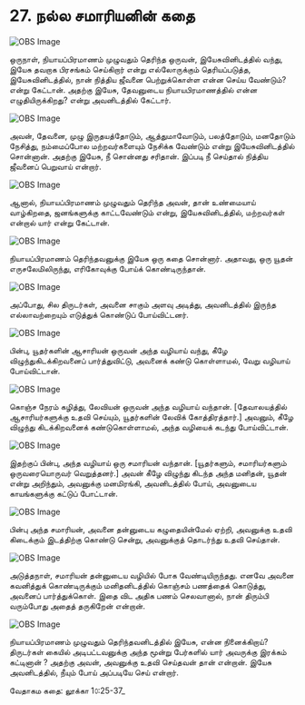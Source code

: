 # 27. நல்ல சமாரியனின் கதை

![OBS Image](https://cdn.door43.org/obs/jpg/360px/obs-en-27-01.jpg)

ஒருநாள், நியாயப்பிரமாணம் முழுவதும் தெரிந்த ஒருவன், இயேசுவினிடத்தில் வந்து, இயேசு தவறாக பிரசங்கம் செய்கிறார் என்று எல்லோருக்கும் தெரியப்படுத்த, இயேசுவினிடத்தில், நான் நித்திய ஜீவனை பெற்றுக்கொள்ள என்ன செய்ய வேண்டும்? என்று கேட்டான். அதற்கு இயேசு, தேவனுடைய நியாயபிரமாணத்தில் என்ன எழுதியிருக்கிறது? என்று அவனிடத்தில் கேட்டார். 

![OBS Image](https://cdn.door43.org/obs/jpg/360px/obs-en-27-02.jpg)

அவன், தேவனை, முழு இருதயத்தோடும், ஆத்துமாவோடும், பலத்தோடும், மனதோடும் நேசித்து, நம்மைப்போல மற்றவர்களையும் நேசிக்க வேண்டும் என்று இயேசுவினிடத்தில் சொன்னான். அதற்கு இயேசு, நீ சொன்னது சரிதான். இப்படி நீ செய்தால் நித்திய ஜீவனைப் பெறுவாய் என்றார்.

![OBS Image](https://cdn.door43.org/obs/jpg/360px/obs-en-27-03.jpg)

ஆனால், நியாயப்பிரமாணம் முழுவதும் தெரிந்த அவன், தான் உண்மையாய் வாழ்கிறதை, ஜனங்களுக்கு காட்டவேண்டும் என்று, இயேசுவினிடத்தில், மற்றவர்கள் என்றால் யார் என்று கேட்டான்.

![OBS Image](https://cdn.door43.org/obs/jpg/360px/obs-en-27-04.jpg)

நியாயப்பிரமாணம் தெரிந்தவனுக்கு இயேசு ஒரு கதை சொன்னார். அதாவது, ஒரு யூதன் எருசலேமிலிருந்து, எரிகோவுக்கு போய்க் கொண்டிருந்தான். 

![OBS Image](https://cdn.door43.org/obs/jpg/360px/obs-en-27-05.jpg)

அப்போது, சில திருடர்கள், அவனை சாகும் அளவு அடித்து, அவனிடத்தில் இருந்த எல்லாவற்றையும் எடுத்துக் கொண்டுப் போய்விட்டனர்.

![OBS Image](https://cdn.door43.org/obs/jpg/360px/obs-en-27-06.jpg)

பின்பு, யூதர்களின் ஆசாரியன் ஒருவன் அந்த வழியாய் வந்து, கீழே விழுந்துகிடக்கிறவனைப் பார்த்துவிட்டு, அவனைக் கண்டு கொள்ளாமல், வேறு வழியாய் போய்விட்டான்.

![OBS Image](https://cdn.door43.org/obs/jpg/360px/obs-en-27-07.jpg)

கொஞ்ச நேரம் கழித்து, லேவியன் ஒருவன் அந்த வழியாய் வந்தான். [தேவாலயத்தில் ஆசாரியர்களுக்கு உதவி செய்யும், யூதர்களின் லேவிக் கோத்திரத்தார்.] அவனும், கீழே விழுந்து கிடக்கிறவனைக் கண்டுகொள்ளாமல், அந்த வழியைக் கடந்து போய்விட்டான். 

![OBS Image](https://cdn.door43.org/obs/jpg/360px/obs-en-27-08.jpg)

இதற்குப் பின்பு, அந்த வழியாய் ஒரு சமாரியன் வந்தான். [யூதர்களும், சமாரியர்களும் ஒருவரையொருவர் வெறுத்தனர்.] அவன் கீழே விழுந்து கிடந்த அந்த மனிதன், யூதன் என்று அறிந்தும், அவனுக்கு மனமிரங்கி, அவனிடத்தில் போய், அவனுடைய காயங்களுக்கு கட்டுப் போட்டான்.

![OBS Image](https://cdn.door43.org/obs/jpg/360px/obs-en-27-09.jpg)

பின்பு அந்த சமாரியன், அவனை தன்னுடைய கழுதையின்மேல் ஏற்றி, அவனுக்கு உதவி கிடைக்கும் இடத்திற்கு கொண்டு சென்று, அவனுக்குத் தொடர்ந்து உதவி செய்தான்.

![OBS Image](https://cdn.door43.org/obs/jpg/360px/obs-en-27-10.jpg)

அடுத்தநாள், சமாரியன் தன்னுடைய வழியில் போக வேண்டியிருந்தது. எனவே அவனை கவனித்துக் கொண்டிருக்கும் மனிதனிடத்தில் கொஞ்சம் பணத்தைக் கொடுத்து, அவனைப் பார்த்துக்கொள். இதை விட அதிக பணம் செலவானால், நான் திரும்பி வரும்போது அதைத் தருகிறேன் என்றான்.

![OBS Image](https://cdn.door43.org/obs/jpg/360px/obs-en-27-11.jpg)

நியாயப்பிரமாணம் முழுவதும் தெரிந்தவனிடத்தில் இயேசு, என்ன நினைக்கிறாய்? திருடர்கள் கையில் அடிபட்டவனுக்கு அந்த மூன்று பேர்களில் யார் அவருக்கு இரக்கம் கட்டினான்
? அதற்கு அவன், அவனுக்கு உதவி செய்தவன் தான் என்றான். இயேசு அவனிடத்தில், நீயும் போய் அப்படியே செய் என்றார்.

வேதாகம கதை: லூக்கா 1௦:25-37_

